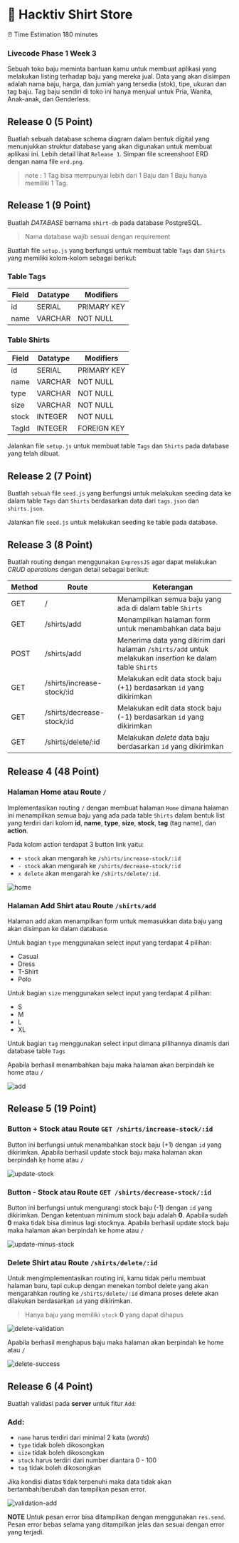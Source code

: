 # 👕 Hacktiv Shirt Store

⏰ Time Estimation 180 minutes 

### Livecode Phase 1 Week 3

Sebuah toko baju meminta bantuan kamu untuk membuat aplikasi yang melakukan listing terhadap baju yang mereka jual. Data yang akan disimpan adalah nama baju, harga, dan jumlah yang tersedia (stok), tipe, ukuran dan tag baju. Tag baju sendiri di toko ini hanya menjual untuk Pria, Wanita, Anak-anak, dan Genderless.

## Release 0 (5 Point)
Buatlah sebuah database schema diagram dalam bentuk digital yang menunjukkan struktur database yang akan digunakan untuk membuat aplikasi ini. Lebih detail lihat `Release 1`.
Simpan file screenshoot ERD dengan nama file `erd.png`.

>note : 1 Tag bisa mempunyai lebih dari 1 Baju dan 1 Baju hanya memiliki 1 Tag.

## Release 1 (9 Point)
Buatlah *DATABASE* bernama `shirt-db` pada database PostgreSQL.
> Nama database wajib sesuai dengan requirement

Buatlah file `setup.js` yang berfungsi untuk membuat table `Tags` dan `Shirts` yang memiliki kolom-kolom sebagai berikut:

### Table Tags
| Field         | Datatype | Modifiers   |
| ------------- | -------- | ----------- |
| id            | SERIAL   | PRIMARY KEY |
| name          | VARCHAR  | NOT NULL    |

### Table Shirts
| Field         | Datatype | Modifiers   |
| ------------- | -------- | ----------- |
| id            | SERIAL   | PRIMARY KEY |
| name          | VARCHAR  | NOT NULL    |
| type          | VARCHAR  | NOT NULL    |
| size          | VARCHAR  | NOT NULL    |
| stock         | INTEGER  | NOT NULL    |
| TagId         | INTEGER  | FOREIGN KEY |

Jalankan file `setup.js` untuk membuat table `Tags` dan `Shirts` pada database yang telah dibuat.

## Release 2 (7 Point)
Buatlah `sebuah` file `seed.js` yang berfungsi untuk melakukan seeding data ke dalam table `Tags` dan `Shirts` berdasarkan data dari `tags.json` dan `shirts.json`.

Jalankan file `seed.js` untuk melakukan seeding ke table pada database.

## Release 3 (8 Point)

Buatlah routing dengan menggunakan `ExpressJS` agar dapat melakukan *CRUD operations* dengan detail sebagai berikut:

| Method | Route              | Keterangan                                                                                                                      |
| ------ | -----------------  | ------------------------------------------------------------------------------------------------------------------------------- |
| GET    | /                  | Menampilkan semua baju yang ada di dalam table `Shirts`                                                                         |
| GET    | /shirts/add        | Menampilkan halaman form untuk menambahkan data baju                                                                            |
| POST   | /shirts/add        | Menerima data yang dikirim dari halaman `/shirts/add` untuk melakukan _insertion_ ke dalam table `Shirts`                       |
| GET    | /shirts/increase-stock/:id   | Melakukan edit data stock baju (+1) berdasarkan `id` yang dikirimkan                                              |
| GET   | /shirts/decrease-stock/:id   | Melakukan edit data stock baju (-1) berdasarkan `id` yang dikirimkan     |
| GET    | /shirts/delete/:id | Melakukan _delete_ data baju berdasarkan `id` yang dikirimkan                                                                   |

## Release 4 (48 Point)
### Halaman Home atau Route `/`
Implementasikan routing `/` dengan membuat halaman `Home` dimana halaman ini menampilkan semua baju yang ada pada table `Shirts` dalam bentuk list yang terdiri dari kolom **id**, **name**, **type**, **size**, **stock**, **tag** (tag name), dan **action**.

Pada kolom action terdapat 3 button link yaitu:
- `+ stock` akan mengarah ke  `/shirts/increase-stock/:id`
- `- stock` akan mengarah ke  `/shirts/decrease-stock/:id`
- `x delete` akan mengarah ke `/shirts/delete/:id`.

![home](./assets/list-of-shirts.png)

### Halaman Add Shirt atau Route `/shirts/add`
Halaman add akan menampilkan form untuk memasukkan data baju yang akan disimpan ke dalam database.

Untuk bagian `type` menggunakan select input yang terdapat 4 pilihan:
  - Casual
  - Dress
  - T-Shirt
  - Polo

Untuk bagian `size` menggunakan select input yang terdapat 4 pilihan:
  - S
  - M
  - L
  - XL

Untuk bagian `tag` menggunakan select input dimana pilihannya dinamis dari database table `Tags`

Apabila berhasil menambahkan baju maka halaman akan berpindah ke home atau `/`

![add](./assets/add-new-shirt.png)

## Release 5 (19 Point)

### Button + Stock atau Route `GET /shirts/increase-stock/:id`
Button ini berfungsi untuk menambahkan stock baju (+1) dengan `id` yang dikirimkan.
Apabila berhasil update stock baju maka halaman akan berpindah ke home atau `/`

![update-stock](./assets/update-stock.png)

### Button - Stock atau Route `GET /shirts/decrease-stock/:id`
Button ini berfungsi untuk mengurangi stock baju (-1) dengan `id` yang dikirimkan. Dengan ketentuan minimum stock baju adalah **0**. Apabila sudah **0** maka tidak bisa diminus lagi stocknya.
Apabila berhasil update stock baju maka halaman akan berpindah ke home atau `/`

![update-minus-stock](./assets/update-minus-stock.png)

### Delete Shirt atau Route `/shirts/delete/:id`
Untuk mengimplementasikan routing ini, kamu tidak perlu membuat halaman baru, tapi cukup dengan menekan tombol delete yang akan mengarahkan routing ke `/shirts/delete/:id` dimana proses delete akan dilakukan berdasarkan `id` yang dikirimkan.
> Hanya baju yang memiliki `stock` **0** yang dapat dihapus

![delete-validation](./assets/delete-alert.png)

Apabila berhasil menghapus baju maka halaman akan berpindah ke home atau `/`

![delete-success](./assets/delete-alert-success.png)
## Release 6 (4 Point)
Buatlah validasi pada **server** untuk fitur `Add`:

### Add:
- `name` harus terdiri dari minimal 2 kata (*words*)
- `type` tidak boleh dikosongkan
- `size` tidak boleh dikosongkan
- `stock` harus terdiri dari number diantara 0 - 100
- `tag` tidak boleh dikosongkan

Jika kondisi diatas tidak terpenuhi maka data tidak akan bertambah/berubah dan tampilkan pesan error.

![validation-add](./assets/validation-add.png)

**NOTE**
Untuk pesan error bisa ditampilkan dengan menggunakan `res.send`. Pesan error bebas selama yang ditampilkan jelas dan sesuai dengan error yang terjadi.
